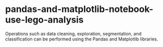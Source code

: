 # pandas-and-matplotlib-notebook-use-lego-analysis
Operations such as data cleaning, exploration, segmentation, and classification can be performed using the Pandas and Matplotlib libraries.
